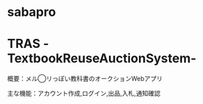 # sabapro

# TRAS -TextbookReuseAuctionSystem-

概要：メル◯リっぽい教科書のオークションWebアプリ<br>

主な機能：アカウント作成,ログイン,出品,入札,通知確認
